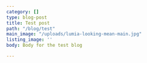 ```yaml
---
category: []
type: blog-post
title: Test post
path: "/blog/test"
main_image: "/uploads/lumia-looking-mean-main.jpg"
listing_image: ''
body: Body for the test blog

---
```

